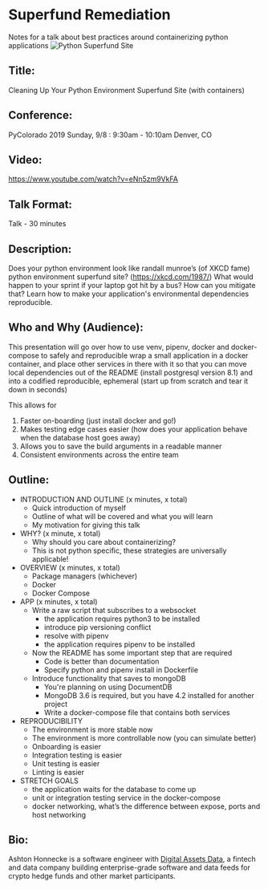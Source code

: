 # Superfund Remediation
Notes for a talk about best practices around containerizing python applications
![Python Superfund Site](https://imgs.xkcd.com/comics/python_environment.png)

Title:
------
Cleaning Up Your Python Environment Superfund Site (with containers)

Conference:
-----------
PyColorado 2019
Sunday, 9/8 : 9:30am - 10:10am
Denver, CO

Video:
-----------
https://www.youtube.com/watch?v=eNn5zm9VkFA

Talk Format:
------------
Talk - 30 minutes

Description:
------------
Does your python environment look like randall munroe’s (of XKCD fame) python environment superfund site? (https://xkcd.com/1987/) What would happen to your sprint if your laptop got hit by a bus? How can you mitigate that? Learn how to make your application's environmental dependencies reproducible.


Who and Why (Audience):
-----------------------
This presentation will go over how to use venv, pipenv, docker and docker-compose to safely and reproducible wrap a small application in a docker container, and place other services in there with it so that you can move local dependencies out of the README (install postgresql version 8.1) and into a codified reproducible, ephemeral (start up from scratch and tear it down in seconds)

This allows for 
1. Faster on-boarding (just install docker and go!) 
2. Makes testing edge cases easier (how does your application behave when the database host goes away) 
3. Allows you to save the build arguments in a readable manner 
4. Consistent environments across the entire team


Outline:
--------

* INTRODUCTION AND OUTLINE                      (x minutes, x total)
    - Quick introduction of myself
    - Outline of what will be covered and what you will learn
    - My motivation for giving this talk
* WHY?                                          (x minute, x total)
    - Why should you care about containerizing?
    - This is not python specific, these strategies are universally applicable!
* OVERVIEW                                      (x minutes, x total)
    - Package managers (whichever)
    - Docker
    - Docker Compose
* APP                                           (x minutes, x total)
    - Write a raw script that subscribes to a websocket
        * the application requires python3 to be installed
        * introduce pip versioning conflict
        * resolve with pipenv
        * the application requires pipenv to be installed
    - Now the README has some important step that are required
        * Code is better than documentation
        * Specify python and pipenv install in Dockerfile
    - Introduce functionality that saves to mongoDB
        * You're planning on using DocumentDB
        * MongoDB 3.6 is required, but you have 4.2 installed for another project
        * Write a docker-compose file that contains both services
* REPRODUCIBILITY
    - The environment is more stable now
    - The environment is more controllable now (you can simulate better)
    - Onboarding is easier
    - Integration testing is easier
    - Unit testing is easier
    - Linting is easier
* STRETCH GOALS
    - the application waits for the database to come up
    - unit or integration testing service in the docker-compose
    - docker networking, what’s the difference between expose, ports and host networking


Bio:
----
Ashton Honnecke is a software engineer with [Digital Assets Data](https://www.digitalassetsdata.com/), a fintech and data company building enterprise-grade software and data feeds for crypto hedge funds and other market participants.

